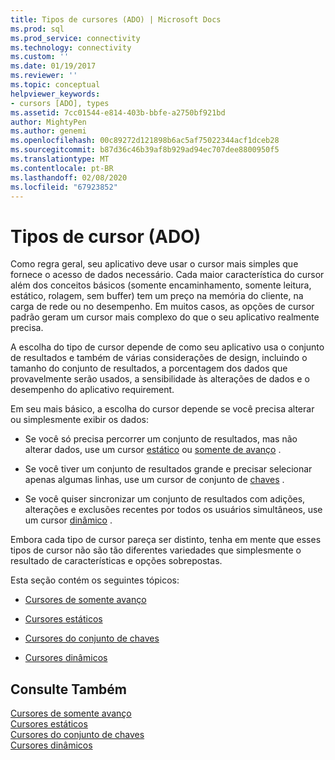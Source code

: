 ```yaml
---
title: Tipos de cursores (ADO) | Microsoft Docs
ms.prod: sql
ms.prod_service: connectivity
ms.technology: connectivity
ms.custom: ''
ms.date: 01/19/2017
ms.reviewer: ''
ms.topic: conceptual
helpviewer_keywords:
- cursors [ADO], types
ms.assetid: 7cc01544-e814-403b-bbfe-a2750bf921bd
author: MightyPen
ms.author: genemi
ms.openlocfilehash: 00c89272d121898b6ac5af75022344acf1dceb28
ms.sourcegitcommit: b87d36c46b39af8b929ad94ec707dee8800950f5
ms.translationtype: MT
ms.contentlocale: pt-BR
ms.lasthandoff: 02/08/2020
ms.locfileid: "67923852"
---
```

# <a name="types-of-cursors-ado"></a>Tipos de cursor (ADO)
Como regra geral, seu aplicativo deve usar o cursor mais simples que fornece o acesso de dados necessário. Cada maior característica do cursor além dos conceitos básicos (somente encaminhamento, somente leitura, estático, rolagem, sem buffer) tem um preço na memória do cliente, na carga de rede ou no desempenho. Em muitos casos, as opções de cursor padrão geram um cursor mais complexo do que o seu aplicativo realmente precisa.  
  
 A escolha do tipo de cursor depende de como seu aplicativo usa o conjunto de resultados e também de várias considerações de design, incluindo o tamanho do conjunto de resultados, a porcentagem dos dados que provavelmente serão usados, a sensibilidade às alterações de dados e o desempenho do aplicativo requirement.  
  
 Em seu mais básico, a escolha do cursor depende se você precisa alterar ou simplesmente exibir os dados:  
  
-   Se você só precisa percorrer um conjunto de resultados, mas não alterar dados, use um cursor [estático](../../../ado/guide/data/static-cursors.md) ou [somente de avanço](../../../ado/guide/data/forward-only-cursors.md) .  
  
-   Se você tiver um conjunto de resultados grande e precisar selecionar apenas algumas linhas, use um cursor de conjunto de [chaves](../../../ado/guide/data/keyset-cursors.md) .  
  
-   Se você quiser sincronizar um conjunto de resultados com adições, alterações e exclusões recentes por todos os usuários simultâneos, use um cursor [dinâmico](../../../ado/guide/data/dynamic-cursors.md) .  
  
 Embora cada tipo de cursor pareça ser distinto, tenha em mente que esses tipos de cursor não são tão diferentes variedades que simplesmente o resultado de características e opções sobrepostas.  
  
 Esta seção contém os seguintes tópicos:  
  
-   [Cursores de somente avanço](../../../ado/guide/data/forward-only-cursors.md)  
  
-   [Cursores estáticos](../../../ado/guide/data/static-cursors.md)  
  
-   [Cursores do conjunto de chaves](../../../ado/guide/data/keyset-cursors.md)  
  
-   [Cursores dinâmicos](../../../ado/guide/data/dynamic-cursors.md)  
  
## <a name="see-also"></a>Consulte Também  
 [Cursores de somente avanço](../../../ado/guide/data/forward-only-cursors.md)   
 [Cursores estáticos](../../../ado/guide/data/static-cursors.md)   
 [Cursores do conjunto de chaves](../../../ado/guide/data/keyset-cursors.md)   
 [Cursores dinâmicos](../../../ado/guide/data/dynamic-cursors.md)

